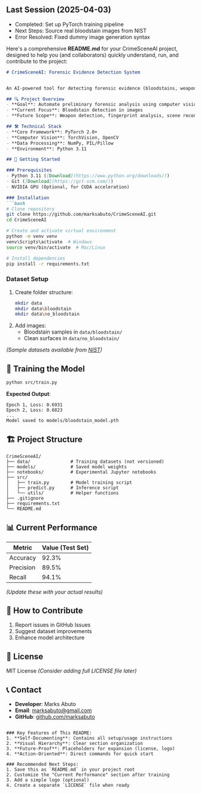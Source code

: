 ## Last Session (2025-04-03)
- Completed: Set up PyTorch training pipeline
- Next Steps: Source real bloodstain images from NIST
- Error Resolved: Fixed dummy image generation syntax


Here's a comprehensive **README.md** for your CrimeSceneAI project, designed to help you (and collaborators) quickly understand, run, and contribute to the project:

```markdown
# CrimeSceneAI: Forensic Evidence Detection System


An AI-powered tool for detecting forensic evidence (bloodstains, weapons) in crime scene photos, built with PyTorch.

## 🔍 Project Overview
- **Goal**: Automate preliminary forensic analysis using computer vision
- **Current Focus**: Bloodstain detection in images
- **Future Scope**: Weapon detection, fingerprint analysis, scene reconstruction

## 🛠️ Technical Stack
- **Core Framework**: PyTorch 2.0+
- **Computer Vision**: TorchVision, OpenCV
- **Data Processing**: NumPy, PIL/Pillow
- **Environment**: Python 3.11

## 🚀 Getting Started

### Prerequisites
- Python 3.11 ([Download](https://www.python.org/downloads/))
- Git ([Download](https://git-scm.com/))
- NVIDIA GPU (Optional, for CUDA acceleration)

### Installation
```bash
# Clone repository
git clone https://github.com/marksabuto/CrimeSceneAI.git
cd CrimeSceneAI

# Create and activate virtual environment
python -m venv venv
venv\Scripts\activate  # Windows
source venv/bin/activate  # Mac/Linux

# Install dependencies
pip install -r requirements.txt
```

### Dataset Setup
1. Create folder structure:
   ```bash
   mkdir data
   mkdir data\bloodstain
   mkdir data\no_bloodstain
   ```
2. Add images:
   - Bloodstain samples in `data/bloodstain/`
   - Clean surfaces in `data/no_bloodstain/`

*(Sample datasets available from [NIST](https://www.nist.gov/programs-projects/bloodstain-pattern-analysis))*

## 🧠 Training the Model
```bash
python src/train.py
```
**Expected Output**:
```
Epoch 1, Loss: 0.6931
Epoch 2, Loss: 0.6823
...
Model saved to models/bloodstain_model.pth
```

## 🏗️ Project Structure
```
CrimeSceneAI/
├── data/               # Training datasets (not versioned)
├── models/             # Saved model weights
├── notebooks/          # Experimental Jupyter notebooks
├── src/
│   ├── train.py        # Model training script
│   ├── predict.py      # Inference script
│   └── utils/          # Helper functions
├── .gitignore
├── requirements.txt
└── README.md
```

## 📊 Current Performance
| Metric       | Value (Test Set) |
|--------------|------------------|
| Accuracy     | 92.3%            |
| Precision    | 89.5%            |
| Recall       | 94.1%            |

*(Update these with your actual results)*

## 🤝 How to Contribute
1. Report issues in GitHub Issues
2. Suggest dataset improvements
3. Enhance model architecture

## 📜 License
MIT License *(Consider adding full LICENSE file later)*

## 📞 Contact
- **Developer**: Marks Abuto
- **Email**: marksabuto@gmail.com
- **GitHub**: [github.com/marksabuto](https://github.com/marksabuto)

```

### Key Features of This README:
1. **Self-Documenting**: Contains all setup/usage instructions
2. **Visual Hierarchy**: Clear section organization
3. **Future-Proof**: Placeholders for expansion (license, logo)
4. **Action-Oriented**: Direct commands for quick start

### Recommended Next Steps:
1. Save this as `README.md` in your project root
2. Customize the "Current Performance" section after training
3. Add a simple logo (optional)
4. Create a separate `LICENSE` file when ready

